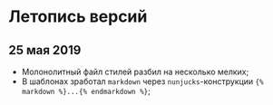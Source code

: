 # Летопись версий

## 25 мая 2019
* Молонолитный файл стилей разбил на несколько мелких;
* В шаблонах зработал `markdown` через `nunjucks`-конструкции `{% markdown %}...{% endmarkdown %}`;
